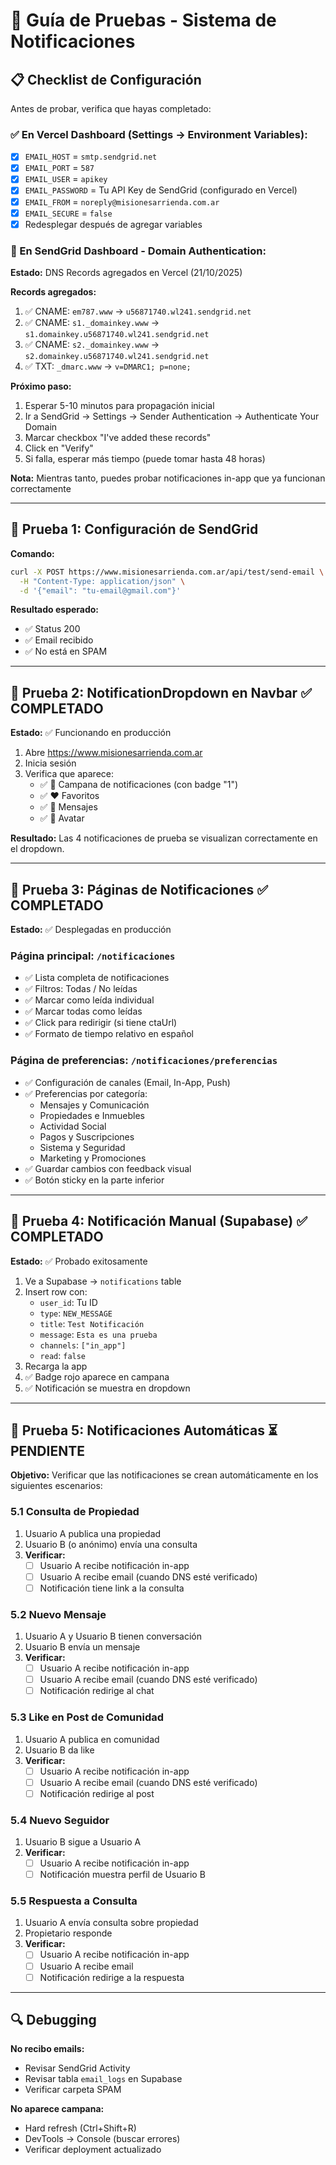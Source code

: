 # 🧪 Guía de Pruebas - Sistema de Notificaciones

## 📋 Checklist de Configuración

Antes de probar, verifica que hayas completado:

### ✅ En Vercel Dashboard (Settings → Environment Variables):

- [x] `EMAIL_HOST` = `smtp.sendgrid.net`
- [x] `EMAIL_PORT` = `587`
- [x] `EMAIL_USER` = `apikey`
- [x] `EMAIL_PASSWORD` = Tu API Key de SendGrid (configurado en Vercel)
- [x] `EMAIL_FROM` = `noreply@misionesarrienda.com.ar`
- [x] `EMAIL_SECURE` = `false`
- [x] Redesplegar después de agregar variables

### 🔄 En SendGrid Dashboard - Domain Authentication:

**Estado:** DNS Records agregados en Vercel (21/10/2025)

**Records agregados:**
1. ✅ CNAME: `em787.www` → `u56871740.wl241.sendgrid.net`
2. ✅ CNAME: `s1._domainkey.www` → `s1.domainkey.u56871740.wl241.sendgrid.net`
3. ✅ CNAME: `s2._domainkey.www` → `s2.domainkey.u56871740.wl241.sendgrid.net`
4. ✅ TXT: `_dmarc.www` → `v=DMARC1; p=none;`

**Próximo paso:**
1. Esperar 5-10 minutos para propagación inicial
2. Ir a SendGrid → Settings → Sender Authentication → Authenticate Your Domain
3. Marcar checkbox "I've added these records"
4. Click en "Verify"
5. Si falla, esperar más tiempo (puede tomar hasta 48 horas)

**Nota:** Mientras tanto, puedes probar notificaciones in-app que ya funcionan correctamente

---

## 🧪 Prueba 1: Configuración de SendGrid

**Comando:**
```bash
curl -X POST https://www.misionesarrienda.com.ar/api/test/send-email \
  -H "Content-Type: application/json" \
  -d '{"email": "tu-email@gmail.com"}'
```

**Resultado esperado:**
- ✅ Status 200
- ✅ Email recibido
- ✅ No está en SPAM

---

## 🧪 Prueba 2: NotificationDropdown en Navbar ✅ COMPLETADO

**Estado:** ✅ Funcionando en producción

1. Abre https://www.misionesarrienda.com.ar
2. Inicia sesión
3. Verifica que aparece:
   - ✅ 🔔 Campana de notificaciones (con badge "1")
   - ✅ ❤️ Favoritos
   - ✅ 💬 Mensajes
   - ✅ 👤 Avatar

**Resultado:** Las 4 notificaciones de prueba se visualizan correctamente en el dropdown.

---

## 🧪 Prueba 3: Páginas de Notificaciones ✅ COMPLETADO

**Estado:** ✅ Desplegadas en producción

### Página principal: `/notificaciones`
- ✅ Lista completa de notificaciones
- ✅ Filtros: Todas / No leídas
- ✅ Marcar como leída individual
- ✅ Marcar todas como leídas
- ✅ Click para redirigir (si tiene ctaUrl)
- ✅ Formato de tiempo relativo en español

### Página de preferencias: `/notificaciones/preferencias`
- ✅ Configuración de canales (Email, In-App, Push)
- ✅ Preferencias por categoría:
  - Mensajes y Comunicación
  - Propiedades e Inmuebles
  - Actividad Social
  - Pagos y Suscripciones
  - Sistema y Seguridad
  - Marketing y Promociones
- ✅ Guardar cambios con feedback visual
- ✅ Botón sticky en la parte inferior

---

## 🧪 Prueba 4: Notificación Manual (Supabase) ✅ COMPLETADO

**Estado:** ✅ Probado exitosamente

1. Ve a Supabase → `notifications` table
2. Insert row con:
   - `user_id`: Tu ID
   - `type`: `NEW_MESSAGE`
   - `title`: `Test Notificación`
   - `message`: `Esta es una prueba`
   - `channels`: `["in_app"]`
   - `read`: `false`
3. Recarga la app
4. ✅ Badge rojo aparece en campana
5. ✅ Notificación se muestra en dropdown

---

## 🧪 Prueba 5: Notificaciones Automáticas ⏳ PENDIENTE

**Objetivo:** Verificar que las notificaciones se crean automáticamente en los siguientes escenarios:

### 5.1 Consulta de Propiedad
1. Usuario A publica una propiedad
2. Usuario B (o anónimo) envía una consulta
3. **Verificar:**
   - [ ] Usuario A recibe notificación in-app
   - [ ] Usuario A recibe email (cuando DNS esté verificado)
   - [ ] Notificación tiene link a la consulta

### 5.2 Nuevo Mensaje
1. Usuario A y Usuario B tienen conversación
2. Usuario B envía un mensaje
3. **Verificar:**
   - [ ] Usuario A recibe notificación in-app
   - [ ] Usuario A recibe email (cuando DNS esté verificado)
   - [ ] Notificación redirige al chat

### 5.3 Like en Post de Comunidad
1. Usuario A publica en comunidad
2. Usuario B da like
3. **Verificar:**
   - [ ] Usuario A recibe notificación in-app
   - [ ] Usuario A recibe email (cuando DNS esté verificado)
   - [ ] Notificación redirige al post

### 5.4 Nuevo Seguidor
1. Usuario B sigue a Usuario A
2. **Verificar:**
   - [ ] Usuario A recibe notificación in-app
   - [ ] Notificación muestra perfil de Usuario B

### 5.5 Respuesta a Consulta
1. Usuario A envía consulta sobre propiedad
2. Propietario responde
3. **Verificar:**
   - [ ] Usuario A recibe notificación in-app
   - [ ] Usuario A recibe email
   - [ ] Notificación redirige a la respuesta

---

## 🔍 Debugging

**No recibo emails:**
- Revisar SendGrid Activity
- Revisar tabla `email_logs` en Supabase
- Verificar carpeta SPAM

**No aparece campana:**
- Hard refresh (Ctrl+Shift+R)
- DevTools → Console (buscar errores)
- Verificar deployment actualizado
